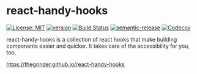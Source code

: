 # react-handy-hooks

[![License: MIT](https://img.shields.io/badge/License-MIT-yellow.svg)](https://opensource.org/licenses/MIT) [![version](https://img.shields.io/npm/v/react-handy-hooks.svg?style=flat)](https://www.npmjs.com/package/react-handy-hooks) [![Build Status](https://travis-ci.org/thegrinder/react-handy-hooks.svg?branch=master)](https://travis-ci.org/thegrinder/react-handy-hooks) [![semantic-release](https://img.shields.io/badge/%20%20%F0%9F%93%A6%F0%9F%9A%80-semantic--release-e10079.svg)](https://github.com/semantic-release/semantic-release) [![Codecov](https://img.shields.io/codecov/c/github/thegrinder/react-handy-hooks.svg)](https://codecov.io/gh/thegrinder/react-handy-hooks)


react-handy-hooks is a collection of react hooks that make building components easier and quicker.
It takes care of the accessibility for you, too.

https://thegrinder.github.io/react-handy-hooks
